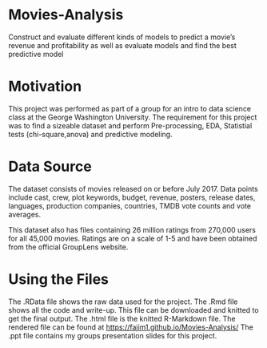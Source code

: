 # Movies-Analysis
Construct and evaluate different kinds of models to predict a movie’s revenue and profitability as well as evaluate models and find the best predictive model

# Motivation
This project was performed as part of a group for an intro to data science class at the George Washington University. The requirement for this project was to find a sizeable dataset and perform Pre-processing, EDA, Statistial tests (chi-square,anova) and predictive modeling.

# Data Source

The dataset consists of movies released on or before July 2017. Data points include cast, crew, plot keywords, budget, revenue, posters, release dates, languages, production companies, countries, TMDB vote counts and vote averages.

This dataset also has files containing 26 million ratings from 270,000 users for all 45,000 movies. Ratings are on a scale of 1-5 and have been obtained from the official GroupLens website.

# Using the Files
The .RData file shows the raw data used for the project. 
The .Rmd file shows all the code and write-up. This file can be downloaded and knitted to get the final output.
The .html file is the knitted R-Markdown file. The rendered file can be found at https://fajim1.github.io/Movies-Analysis/
The .ppt file contains my groups presentation slides for this project.
